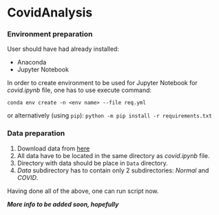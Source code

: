 # CovidAnalysis

### Environment preparation

User should have had already installed:
- Anaconda
- Jupyter Notebook

In order to create environment to be used for Jupyter Notebook for *covid.ipynb* file, one has to use execute command:

`conda env create -n <env name> --file req.yml`

or alternatively (using `pip`):
`python -m pip install -r requirements.txt`

### Data preparation

1. Download data from [here](https://www.kaggle.com/tawsifurrahman/covid19-radiography-database/version/3?fbclid=IwAR1lvU3Yo2slo2ds4rzhy9Fws337Efxix-2HbA1cckYzt5fGyUPGELN--yQ)
2. All data have to be located in the same directory as *covid.ipynb* file.
3. Directory with data should be place in `Data` directory.
4. *Data* subdirectory has to contain only 2 subdirectories: *Normal* and *COVID*.

Having done all of the above, one can run script now. 


***More info to be added soon, hopefully***
